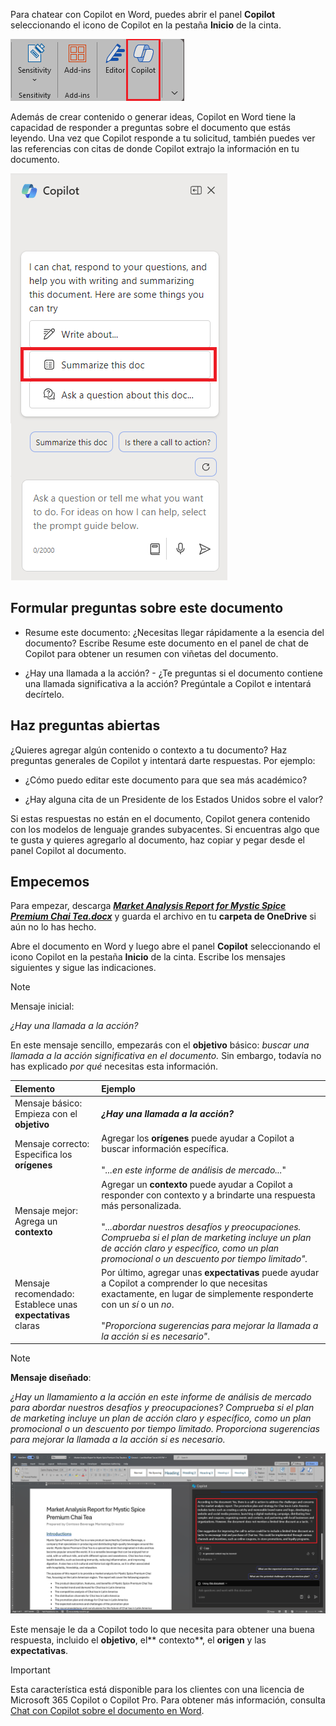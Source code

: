 
Para chatear con Copilot en Word, puedes abrir el panel **Copilot** seleccionando el icono de Copilot en la pestaña **Inicio** de la cinta. 

![Captura de pantalla del icono Copilot en la cinta de Word.](../media/copilot-ribbon-word.png)

Además de crear contenido o generar ideas, Copilot en Word tiene la capacidad de responder a preguntas sobre el documento que estás leyendo. Una vez que Copilot responde a tu solicitud, también puedes ver las referencias con citas de donde Copilot extrajo la información en tu documento.

![Captura de pantalla del panel Copilot en Word al abrirse por primera vez.](../media/copilot-pane-word.png)

## Formular preguntas sobre este documento

- Resume este documento: ¿Necesitas llegar rápidamente a la esencia del documento? Escribe Resume este documento en el panel de chat de Copilot para obtener un resumen con viñetas del documento.

- ¿Hay una llamada a la acción? - ¿Te preguntas si el documento contiene una llamada significativa a la acción? Pregúntale a Copilot e intentará decírtelo.

## Haz preguntas abiertas

¿Quieres agregar algún contenido o contexto a tu documento? Haz preguntas generales de Copilot y intentará darte respuestas. Por ejemplo: 

- ¿Cómo puedo editar este documento para que sea más académico?

- ¿Hay alguna cita de un Presidente de los Estados Unidos sobre el valor?

Si estas respuestas no están en el documento, Copilot genera contenido con los modelos de lenguaje grandes subyacentes. Si encuentras algo que te gusta y quieres agregarlo al documento, haz copiar y pegar desde el panel Copilot al documento.

## Empecemos

Para empezar, descarga **_[Market Analysis Report for Mystic Spice Premium Chai Tea.docx](https://go.microsoft.com/fwlink/?linkid=2268826)_** y guarda el archivo en tu **carpeta de OneDrive** si aún no lo has hecho.

Abre el documento en Word y luego abre el panel **Copilot** seleccionando el icono Copilot en la pestaña **Inicio** de la cinta. Escribe los mensajes siguientes y sigue las indicaciones.

> [!NOTE]
> Mensaje inicial:
>
> _¿Hay una llamada a la acción?_

En este mensaje sencillo, empezarás con el **objetivo** básico: _buscar una llamada a la acción significativa en el documento._ Sin embargo, todavía no has explicado _por qué_ necesitas esta información.

| Elemento | Ejemplo |
| :------ | :------- |
| Mensaje básico: <br>Empieza con el **objetivo** | **_¿Hay una llamada a la acción?_** |
| Mensaje correcto: <br>Especifica los **orígenes** | Agregar los **orígenes** puede ayudar a Copilot a buscar información específica.<br><br>"_...en este informe de análisis de mercado..._" |
| Mensaje mejor: <br>Agrega un **contexto** | Agregar un **contexto** puede ayudar a Copilot a responder con contexto y a brindarte una respuesta más personalizada.<br><br>"_...abordar nuestros desafíos y preocupaciones. Comprueba si el plan de marketing incluye un plan de acción claro y específico, como un plan promocional o un descuento por tiempo limitado"._ |
| Mensaje recomendado: <br>Establece unas **expectativas** claras | Por último, agregar unas **expectativas** puede ayudar a Copilot a comprender lo que necesitas exactamente, en lugar de simplemente responderte con un _sí_ o un _no_.<br><br>"_Proporciona sugerencias para mejorar la llamada a la acción si es necesario"_. |

> [!NOTE]
> **Mensaje diseñado**:
>
> _¿Hay un llamamiento a la acción en este informe de análisis de mercado para abordar nuestros desafíos y preocupaciones? Comprueba si el plan de marketing incluye un plan de acción claro y específico, como un plan promocional o un descuento por tiempo limitado. Proporciona sugerencias para mejorar la llamada a la acción si es necesario._

[![Captura de pantalla de los resultados del mensaje diseñado en el documento de ejemplo con Copilot en Word.](../media/copilot-prompt-results-word.png)](../media/copilot-prompt-results-word.png#lightbox)

Este mensaje le da a Copilot todo lo que necesita para obtener una buena respuesta, incluido el **objetivo**, el** contexto**, el **origen** y las **expectativas**.

> [!IMPORTANT]
> Esta característica está disponible para los clientes con una licencia de Microsoft 365 Copilot o Copilot Pro. Para obtener más información, consulta [Chat con Copilot sobre el documento en Word](https://support.microsoft.com/office/chat-with-copilot-about-your-word-document-4482c688-a495-4571-bfcd-4a9fc6608090).
